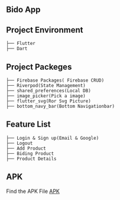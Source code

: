 ## Bido App
## Project Environment
```
├── Flutter
├── Dart
```
## Project Packeges
```
├── Firebase Packages( Firebase CRUD)
├── Riverpod(State Management)
├── shared_preferences(Local DB)
├── image_picker(Pick a image)
├── flutter_svg(Ror Svg Picture)
├── bottom_navy_bar(Bottom Navigationbar)
```
## Feature List
```
├── Login & Sign up(Email & Google)
├── Logout
├── Add Product
├── Biding Product
├── Product Details
```
## APK
Find the APK File [APK](https://drive.google.com/file/d/1N0pzT89LE9Q4FY61vHddpnyMS3Rw4C2f/view?usp=sharing)
